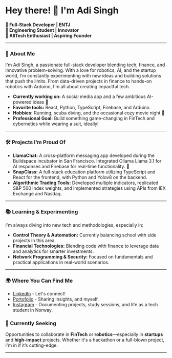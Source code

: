 # Hey there! 👋 I'm Adi Singh

**🚀 Full-Stack Developer | ENTJ**  
**🔬 Engineering Student | Innovator**  
**💼 AllTech Enthusiast | Aspiring Founder**  

---

### 🚀 About Me

I'm Adi Singh, a passionate full-stack developer blending tech, finance, and innovative problem-solving. With a love for robotics, AI, and the startup world, I’m constantly experimenting with new ideas and building solutions that push the limits. From data-driven projects in finance to hands-on robotics with Arduino, I'm all about creating impactful tech.

- **Currently working on:** A social media app and a few ambitious AI-powered ideas 🚀
- **Favorite tools:** React, Python, TypeScript, Firebase, and Arduino.
- **Hobbies:** Running, scuba diving, and the occasional cozy movie night 🎥  
- **Professional Goal:** Build something game-changing in FinTech and cybernetics while wearing a suit, ideally!

---

### 🛠️ Projects I’m Proud Of

- **LlamaChat:** A cross-platform messaging app developed during the Buildspace incubator in San Francisco. Integrated Ollama Llama 3.1 for AI responses and Firebase for real-time functionality. 📲
- **SnapClass:** A full-stack education platform utilizing TypeScript and React for the frontend, with Python and Yolov8 on the backend.
- **Algorithmic Trading Tools:** Developed multiple indicators, replicated S&P 500 index weights, and implemented strategies using APIs from IEX Exchange and Nasdaq.
---

### 📚 Learning & Experimenting

I'm always diving into new tech and methodologies, especially in:
- **Control Theory & Automation:** Currently balancing school with side projects in this area.
- **Financial Technologies:** Blending code with finance to leverage data and analytics for smarter investments.
- **Network Programming & Security:** Focused on fundamentals and practical applications in real-world scenarios.

---

### 🌍 Where You Can Find Me

- [LinkedIn](https://www.linkedin.com/in/adisinghwork/) - Let's connect!
- [Portofolio](https://adisingh.vercel.app) - Sharing insights, and myself.
- [Instagram](https://www.instagram.com/adisinghbuilds/) - Documenting projects, study sessions, and life as a tech student in Norway.


### 👀 Currently Seeking

Opportunities to collaborate in **FinTech** or **robotics**—especially in **startups** and **high-impact** projects. Whether it's a hackathon or a full-blown project, I'm in if it’s cutting-edge.

---

